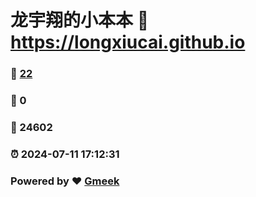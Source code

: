 # 龙宇翔的小本本 :link: https://longxiucai.github.io 
### :page_facing_up: [22](https://longxiucai.github.io/tag.html) 
### :speech_balloon: 0 
### :hibiscus: 24602 
### :alarm_clock: 2024-07-11 17:12:31 
### Powered by :heart: [Gmeek](https://github.com/Meekdai/Gmeek)

